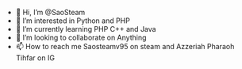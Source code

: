 - 👋 Hi, I’m @SaoSteam
- 👀 I’m interested in Python and PHP
- 🌱 I’m currently learning PHP C++ and Java
- 💞️ I’m looking to collaborate on Anything
- 📫 How to reach me Saosteamv95 on steam and Azzeriah Pharaoh Tihfar on IG

<!---
SaoSteam/SaoSteam is a ✨ special ✨ repository because its `NOTAREADME.md`
--->
